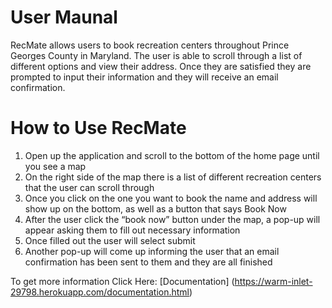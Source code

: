 # User Maunal 
RecMate allows users to book recreation centers throughout Prince Georges County in Maryland. The user is able to scroll through a list of different options and view their address.  Once they are satisfied they are prompted to input their information and they will receive an email confirmation. 

# How to Use RecMate

1. Open up the application and scroll to the bottom of the home page until you see a map 
2. On the right side of the map there is a list of different recreation centers that the user can scroll through
3. Once you click on the one you want to book the name and address will show up on the bottom, as well as a button that says Book Now
4. After the user click the “book now” button under the map, a pop-up will appear asking them to fill out necessary information 
5. Once filled out the user will select submit 
6. Another pop-up will come up informing the user that an email confirmation has been sent to them and they are all finished 

To get more information Click Here: [Documentation] (https://warm-inlet-29798.herokuapp.com/documentation.html)